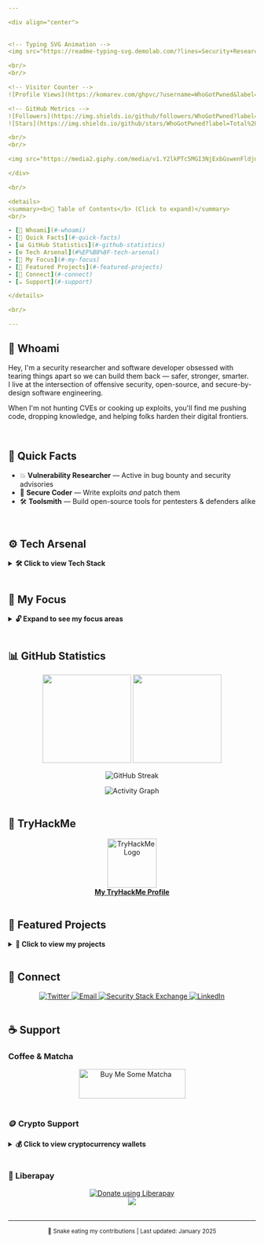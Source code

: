 ```yaml
---

<div align="center">
  
  
<!-- Typing SVG Animation -->
<img src="https://readme-typing-svg.demolab.com/?lines=Security+Researcher;Offensive+Developer;AI+Enthusiast;&font=Jetbrains%20Mono&size=25&center=true&vCenter=true&width=600&height=50&color=00ff41&duration=3000&pause=1000" />

<br/>
<br/>

<!-- Visitor Counter -->
![Profile Views](https://komarev.com/ghpvc/?username=WhoGotPwned&label=Profile%20Views&color=00ff41&style=flat-square)

<!-- GitHub Metrics -->
![Followers](https://img.shields.io/github/followers/WhoGotPwned?label=Followers&style=flat-square&color=00ffff&logo=github)
![Stars](https://img.shields.io/github/stars/WhoGotPwned?label=Total%20Stars&style=flat-square&color=00ffff)

<br/>
<br/>

<img src="https://media2.giphy.com/media/v1.Y2lkPTc5MGI3NjExbGswenFldjdhbXh0NDgzc3JjeG9icDZxajNlY2V3NXAwbXZxdHY1aCZlcD12MV9pbnRlcm5hbF9naWZfYnlfaWQmY3Q9Zw/QHE5gWI0QjqF2/giphy.gif" alt="Cybersecurity GIF" width="470" height="300"/>

</div>

<br/>

<details>
<summary><b>📑 Table of Contents</b> (Click to expand)</summary>
<br/>

- [👋 Whoami](#-whoami)
- [🧩 Quick Facts](#-quick-facts)
- [📊 GitHub Statistics](#-github-statistics)
- [⚙️ Tech Arsenal](#%EF%B8%8F-tech-arsenal)
- [🧭 My Focus](#-my-focus)
- [🚀 Featured Projects](#-featured-projects)
- [📡 Connect](#-connect)
- [☕ Support](#-support)

</details>

<br/>

---
```


## 👋 <a id="whoami" />Whoami

Hey, I'm a security researcher and software developer obsessed with tearing things apart so we can build them back — safer, stronger, smarter.  
I live at the intersection of offensive security, open-source, and secure-by-design software engineering.

When I'm not hunting CVEs or cooking up exploits, you'll find me pushing code, dropping knowledge, and helping folks harden their digital frontiers.

<br/>

## 🧩 <a id="quick-facts" />Quick Facts

- 💥 **Vulnerability Researcher** — Active in bug bounty and security advisories  
- 🔑 **Secure Coder** — Write exploits *and* patch them  
- 🛠️ **Toolsmith** — Build open-source tools for pentesters & defenders alike

<br/>

## ⚙️ <a id="tech-arsenal" />Tech Arsenal

<details>
<summary><b>🛠️ Click to view Tech Stack</b></summary>

<div align="center">

#### 💻 Programming Languages
![C](https://img.shields.io/badge/C-A8B9CC?style=for-the-badge&logo=c&logoColor=white)
![C++](https://img.shields.io/badge/C++-00599C?style=for-the-badge&logo=c%2B%2B&logoColor=white)
![Python](https://img.shields.io/badge/Python-3776AB?style=for-the-badge&logo=python&logoColor=white)
![Go](https://img.shields.io/badge/Go-00ADD8?style=for-the-badge&logo=go&logoColor=white)
![JavaScript](https://img.shields.io/badge/JavaScript-F7DF1E?style=for-the-badge&logo=javascript&logoColor=black)
![TypeScript](https://img.shields.io/badge/TypeScript-3178C6?style=for-the-badge&logo=typescript&logoColor=white)
![Rust](https://img.shields.io/badge/Rust-000000?style=for-the-badge&logo=rust&logoColor=white)

#### 🔐 Security Tools
![Burp Suite](https://img.shields.io/badge/BurpSuite-FF6633?style=for-the-badge&logo=data:image/svg+xml;base64,PHN2ZyB3aWR0aD0iMjQiIGhlaWdodD0iMjQiIHhtbG5zPSJodHRwOi8vd3d3LnczLm9yZy8yMDAwL3N2ZyI+PHBhdGggZmlsbD0iIzEyMTIxMiIgZD0iTTEyIDJMMSA4djhsMTEgNiAxMS02VjhsLTExLTZ6Ii8+PC9zdmc+)
![Metasploit](https://img.shields.io/badge/Metasploit-222222?style=for-the-badge&logo=metasploit)
![Nmap](https://img.shields.io/badge/Nmap-000000?style=for-the-badge&logo=data:image/svg+xml;base64,PHN2ZyB3aWR0aD0iMjQiIGhlaWdodD0iMjQiIHhtbG5zPSJodHRwOi8vd3d3LnczLm9yZy8yMDAwL3N2ZyI+PHBhdGggZmlsbD0iIzAwMDAwMCIgZD0iTTEyIDJMMSA4djhsMTEgNiAxMS02VjhsLTExLTZ6Ii8+PC9zdmc+)
![Wireshark](https://img.shields.io/badge/Wireshark-1679A7?style=for-the-badge&logo=wireshark)

#### 🚀 Frameworks & Platforms
![Node.js](https://img.shields.io/badge/Node.js-339933?style=for-the-badge&logo=node.js&logoColor=white)
![Docker](https://img.shields.io/badge/Docker-2496ED?style=for-the-badge&logo=docker&logoColor=white)
![Kubernetes](https://img.shields.io/badge/Kubernetes-326CE5?style=for-the-badge&logo=kubernetes&logoColor=white)

#### 🐧 Operating Systems
![Linux](https://img.shields.io/badge/Linux-FCC624?style=for-the-badge&logo=linux&logoColor=black)
![Kali Linux](https://img.shields.io/badge/Kali_Linux-557C94?style=for-the-badge&logo=kali-linux&logoColor=white)
![Ubuntu](https://img.shields.io/badge/Ubuntu-E95420?style=for-the-badge&logo=ubuntu&logoColor=white)

</div>

</details>

<br/>

## 🧭 <a id="my-focus" />My Focus

<details>
<summary><b>🔓 Expand to see my focus areas</b></summary>

- 🔍 **Penetration Testing** — Simulate real threats, discover real flaws  
- 🔐 **Cryptography** — Build & break cryptosystems  
- 🌐 **Web & API Security** — Secure the backbone of the modern web  
- 🛰️ **Network & Infra** — From local exploits to global impact  
- 📱 **Mobile Security** — Because everyone has a pocket computer  
- 🚨 **Incident Response** — When things go sideways, I'm ready

</details>

<br/>

## 📊 <a id="github-statistics" />GitHub Statistics

<div align="center">

<!-- GitHub Stats -->
<img height="180em" src="https://github-readme-stats.vercel.app/api?username=WhoGotPwned&show_icons=true&theme=radical&include_all_commits=true&count_private=true&hide_border=true&bg_color=0D1117&title_color=00ff41&icon_color=00ffff&text_color=ffffff"/>
<img height="180em" src="https://github-readme-stats.vercel.app/api/top-langs/?username=WhoGotPwned&layout=compact&langs_count=8&theme=radical&hide_border=true&bg_color=0D1117&title_color=00ffff&text_color=ffffff"/>

<!-- GitHub Streak Stats -->
![GitHub Streak](https://github-readme-streak-stats.herokuapp.com/?user=WhoGotPwned&theme=radical&hide_border=true&bg_color=0D1117&ring=00ff41&fire=00ff41&currStreakLabel=00ffff)

</div>

<!-- Activity Graph -->
<div align="center">
  <img src="https://github-readme-activity-graph.vercel.app/graph?username=WhoGotPwned&theme=redical&hide_border=true&bg_color=0D1117&color=00ff41&line=00ffff&point=00ff41&area=true" alt="Activity Graph"/>
</div>


<br/>

## 🏴 TryHackMe

<div align="center">
  <a href="https://tryhackme.com/p/whogotpwned" target="_blank">
    <img src="https://tryhackme.com/img/favicon.png" alt="TryHackMe Logo" width="100"/>
    <br/>
    <b>My TryHackMe Profile</b>
  </a>
</div>

<br/>

## 🚀 <a id="featured-projects" />Featured Projects

<details>
<summary><b>🚀 Click to view my projects</b></summary>

- 🐞 **Vuln Research** — Contribute to real-world disclosures  
- ⚙️ **Security Tools** — Open-source tools for red & blue teams  
- 🏗️ **Secure Apps** — Build robust software, secure by default

</details>

<br/>

## 📡 <a id="connect" />Connect

<div align="center">

<!-- Twitter -->
<a href="https://twitter.com/JamaalChalid" target="_blank">
  <img src="https://img.shields.io/twitter/follow/JamaalChalid?logo=twitter&style=for-the-badge&color=00ffff" alt="Twitter"/>
</a>

<!-- Email -->
<a href="mailto:chalidjamaal@protonmail.com">
  <img src="https://img.shields.io/badge/Email-chalidjamaal@protonmail.com-white?style=for-the-badge&logo=protonmail&logoColor=00ffff" alt="Email"/>
</a>

<!-- Stack Exchange -->
<a href="https://security.stackexchange.com/users/307956/localhostport80">
  <img src="https://img.shields.io/stackexchange/security/r/307956?label=Security.StackExchange&logo=stackexchange&logoColor=white&style=for-the-badge&color=00ff41" alt="Security Stack Exchange"/>
</a>

<!-- LinkedIn -->
<a href="https://www.linkedin.com/in/yourprofile" target="_blank">
  <img src="https://img.shields.io/badge/LinkedIn-0077B5?style=for-the-badge&logo=linkedin&logoColor=white" alt="LinkedIn"/>
</a>

</div>

<br/>

## ☕ <a id="support" />Support

### Coffee & Matcha

<div align="center">
  <a href="https://www.buymeacoffee.com/pwned" target="_blank">
    <img src="https://cdn.buymeacoffee.com/buttons/v2/default-green.png" alt="Buy Me Some Matcha" style="height: 60px !important;width: 217px !important;"/>
  </a>
</div>

<br/>

### 🪙 Crypto Support

<details>
<summary><b>💰 Click to view cryptocurrency wallets</b></summary>

<div align="center">
<table>
<tr>
<td align="center">
  <img src="https://raw.githubusercontent.com/trustwallet/assets/master/blockchains/solana/info/logo.png" alt="Solana" width="50"/>
  <br/><br/>
  <img src="https://api.qrserver.com/v1/create-qr-code/?size=150x150&data=3mP2tXWa2RjEdZU1HNUTmHHTnCjhWY35TuiBrnvYdTnR" alt="Solana QR" width="130"/>
  <br/>
  <code>3mP2tXWa2RjEdZU1HNUTmHHTnCjhWY35TuiBrnvYdTnR</code>
</td>
<td align="center">
  <img src="https://raw.githubusercontent.com/trustwallet/assets/master/blockchains/ethereum/info/logo.png" alt="Ethereum" width="50"/>
  <br/><br/>
  <img src="https://api.qrserver.com/v1/create-qr-code/?size=150x150&data=0x44043c71EDB5287DA849E5925787B5ea3f70ff3C" alt="Ethereum QR" width="130"/>
  <br/>
  <code>0x44043c71EDB5287DA849E5925787B5ea3f70ff3C</code>
</td>
<td align="center">
  <img src="https://raw.githubusercontent.com/trustwallet/assets/master/blockchains/bitcoin/info/logo.png" alt="Bitcoin" width="50"/>
  <br/><br/>
  <img src="https://api.qrserver.com/v1/create-qr-code/?size=150x150&data=bc1qk4cephhw48src2ws030luzjp6v4jfgcq2czen9" alt="Bitcoin QR" width="130"/>
  <br/>
  <code>bc1qk4cephhw48src2ws030luzjp6v4jfgcq2czen9</code>
</td>
</tr>
</table>
</div>

</details>

<br/>

### 💝 Liberapay

<div align="center">
  <a href="https://liberapay.com/WhoGotPwned/donate">
    <img alt="Donate using Liberapay" src="https://liberapay.com/assets/widgets/donate.svg"/>
  </a>
  <br/>
  <a href="https://liberapay.com/WhoGotPwned/">
    <img src="https://img.shields.io/liberapay/receives/WhoGotPwned.svg?logo=liberapay&labelColor=0D1117&color=00ff41">
  </a>
</div>

<br/>

---

<div align="center">
  <sub>🐍 Snake eating my contributions | Last updated: January 2025</sub>
</div>
